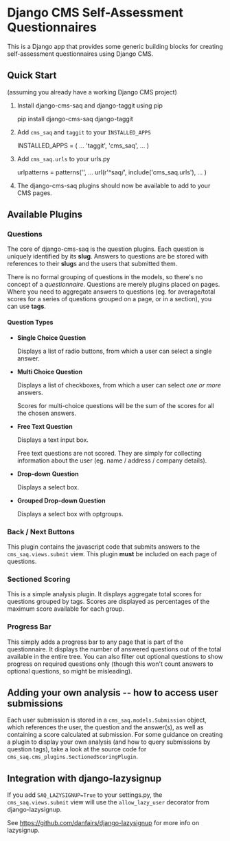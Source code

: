 # Django CMS Self-Assessment Questionnaires

This is a Django app that provides some generic building blocks for creating
self-assessment questionnaires using Django CMS.

## Quick Start

(assuming you already have a working Django CMS project)

1. Install django-cms-saq and django-taggit using pip

    pip install django-cms-saq django-taggit

2. Add `cms_saq` and `taggit` to your `INSTALLED_APPS`

    INSTALLED_APPS = (
        ...
        'taggit',
        'cms_saq',
        ...
    )

3. Add `cms_saq.urls` to your urls.py

    urlpatterns = patterns('',
        ...
        url(r'^saq/', include('cms_saq.urls'),
        ...
    )

4. The django-cms-saq plugins should now be available to add to your CMS
   pages.

## Available Plugins

### Questions

The core of django-cms-saq is the question plugins.  Each question is
uniquely identified by its **slug**.  Answers to questions are be stored
with references to their **slug**s and the users that submitted them.

There is no formal grouping of questions in the models, so there's no concept
of a *questionnaire*.  Questions are merely plugins placed on pages.  Where
you need to aggregate answers to questions (eg. for average/total scores for
a series of questions grouped on a page, or in a section), you can use
**tags**.

#### Question Types

- **Single Choice Question**

  Displays a list of radio buttons, from which a user can select a single
  answer.

- **Multi Choice Question**

  Displays a list of checkboxes, from which a user can select *one or more*
  answers.

  Scores for multi-choice questions will be the sum of the scores for all the
  chosen answers.

- **Free Text Question**

  Displays a text input box.

  Free text questions are not scored.  They are simply for collecting
  information about the user (eg. name / address / company details).

- **Drop-down Question**

  Displays a select box.

- **Grouped Drop-down Question**

  Displays a select box with optgroups.

### Back / Next Buttons

This plugin contains the javascript code that submits answers to the
`cms_saq.views.submit` view.  This plugin **must** be included on each page
of questions.

### Sectioned Scoring

This is a simple analysis plugin.  It displays aggregate total scores for
questions grouped by tags.  Scores are displayed as percentages of the
maximum score available for each group.

### Progress Bar

This simply adds a progress bar to any page that is part of the questionnaire.
It displays the number of answered questions out of the total available in the
entire tree. You can also filter out optional questions to show progress on
required questions only (though this won't count answers to optional questions,
so might be misleading).

## Adding your own analysis -- how to access user submissions

Each user submission is stored in a `cms_saq.models.Submission` object, which
references the user, the question and the answer(s), as well as containing a
score calculated at submission.  For some guidance on creating a plugin to
display your own analysis (and how to query submissions by question tags),
take a look at the source code for
`cms_saq.cms_plugins.SectionedScoringPlugin`.

## Integration with django-lazysignup

If you add `SAQ_LAZYSIGNUP=True` to your settings.py, the
`cms_saq.views.submit` view will use the `allow_lazy_user` decorator from
django-lazysignup.

See https://github.com/danfairs/django-lazysignup for more info on lazysignup.

